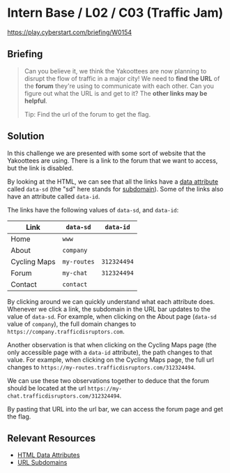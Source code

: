 # Intern Base / L02 / C03 (Traffic Jam)

https://play.cyberstart.com/briefing/W0154

## Briefing

> Can you believe it, we think the Yakoottees are now planning to disrupt the flow of traffic in a major city! We need to **find the URL** of the **forum** they're using to communicate with each other. Can you figure out what the URL is and get to it? The **other links may be helpful**.
>
> Tip: Find the url of the forum to get the flag.

## Solution

In this challenge we are presented with some sort of website that the Yakoottees are using. There is a link to the forum that we want to access, but the link is disabled.

By looking at the HTML, we can see that all the links have a [data attribute](https://developer.mozilla.org/en-US/docs/Learn/HTML/Howto/Use_data_attributes) called `data-sd` (the "sd" here stands for [subdomain](https://en.wikipedia.org/wiki/Subdomain)). Some of the links also have an attribute called `data-id`. 

The links have the following values of `data-sd`, and `data-id`:

| Link         | `data-sd`   | `data-id`   |
| ------------ | ----------- | ----------- |
| Home         | `www`       |             |
| About        | `company`   |             |
| Cycling Maps | `my-routes` | `312324494` |
| Forum        | `my-chat`   | `312324494` |
| Contact      | `contact`   |             |

By clicking around we can quickly understand what each attribute does. Whenever we click a link, the subdomain in the URL bar updates to the value of `data-sd`. For example, when clicking on the About page (`data-sd` value of `company`), the full domain changes to `https://company.trafficdisruptors.com`.

Another observation is that when clicking on the Cycling Maps page (the only accessible page with a `data-id` attribute), the path changes to that value. For example, when clicking on the Cycling Maps page, the full url changes to `https://my-routes.trafficdisruptors.com/312324494`.

We can use these two observations together to deduce that the forum should be located at the url `https://my-chat.trafficdisruptors.com/312324494`.

By pasting that URL into the url bar, we can access the forum page and get the flag.

## Relevant Resources

* [HTML Data Attributes](https://developer.mozilla.org/en-US/docs/Learn/HTML/Howto/Use_data_attributes)
* [URL Subdomains](https://en.wikipedia.org/wiki/Subdomain)